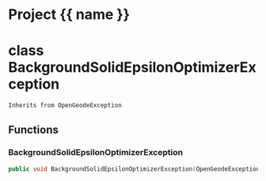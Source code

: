 <script setup>
import {useRoute} from 'vitepress'
const {path} = useRoute()
const tokens = path.split('/')
const words = tokens[2].split('-');
for (let i = 0; i < words.length; i++) {
    words[i] = words[i].charAt(0).toUpperCase() + words[i].slice(1);
    words[i] = words[i].replace('geode', 'Geode')
}
const name = words.join('-');
</script>
# Project {{ name }}

# class BackgroundSolidEpsilonOptimizerException


```cpp
Inherits from OpenGeodeException
```



## Functions

### BackgroundSolidEpsilonOptimizerException

```cpp
public void BackgroundSolidEpsilonOptimizerException(OpenGeodeException && geode_exception)
```




